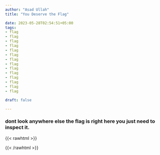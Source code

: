 ```yaml
---
author: "Asad Ullah"
title: "You Deserve the Flag"

date: 2023-05-28T02:54:51+05:00
tags:
- flag
- flag
- flag
- flag
- flag
- flag
- flag
- flag
- flag
- flag
- flag
- flag
- flag
- flag

draft: false

---
```



### dont look anywhere else the flag is right here you just need to inspect it.

{{< rawhtml >}}
<!-- aupCTF{y0u-ar3-4-tru3-t1m3-tr4v3l3r} -->
{{< /rawhtml >}}
